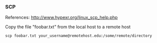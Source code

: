 ### SCP

References: http://www.hypexr.org/linux_scp_help.php

Copy the file "foobar.txt" from the local host to a remote host

`scp foobar.txt your_username@remotehost.edu:/some/remote/directory`

